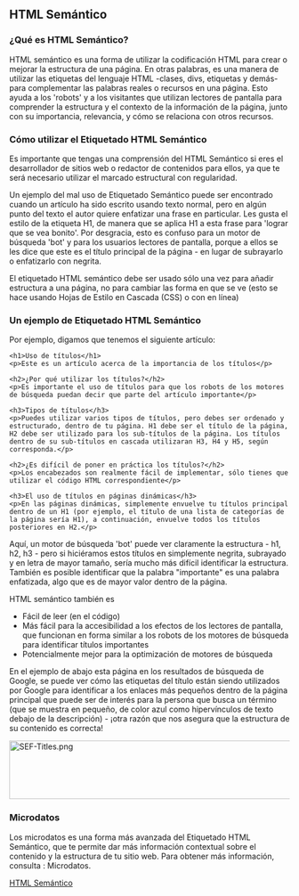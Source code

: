 <!-- Filename: Semantic_HTML_Markup / Display title: Etiquetado HTML Semántico -->

## HTML Semántico

### ¿Qué es HTML Semántico?

HTML semántico es una forma de utilizar la codificación HTML para crear
o mejorar la estructura de una página. En otras palabras, es una manera
de utilizar las etiquetas del lenguaje HTML -clases, divs, etiquetas y
demás- para complementar las palabras reales o recursos en una página.
Esto ayuda a los 'robots' y a los visitantes que utilizan lectores de
pantalla para comprender la estructura y el contexto de la información
de la página, junto con su importancia, relevancia, y cómo se relaciona
con otros recursos.

### Cómo utilizar el Etiquetado HTML Semántico

Es importante que tengas una comprensión del HTML Semántico si eres el
desarrollador de sitios web o redactor de contenidos para ellos, ya que
te será necesario utilizar el marcado estructural con regularidad.

Un ejemplo del mal uso de Etiquetado Semántico puede ser encontrado
cuando un artículo ha sido escrito usando texto normal, pero en algún
punto del texto el autor quiere enfatizar una frase en particular. Les
gusta el estilo de la etiqueta H1, de manera que se aplica H1 a esta
frase para 'lograr que se vea bonito'. Por desgracia, esto es confuso
para un motor de búsqueda 'bot' y para los usuarios lectores de
pantalla, porque a ellos se les dice que este es el título principal de
la página - en lugar de subrayarlo o enfatizarlo con negrita.

El etiquetado HTML semántico debe ser usado sólo una vez para añadir
estructura a una página, no para cambiar las forma en que se ve (esto se
hace usando Hojas de Estilo en Cascada (CSS) o con en línea)

### Un ejemplo de Etiquetado HTML Semántico

Por ejemplo, digamos que tenemos el siguiente artículo:

    <h1>Uso de títulos</h1>
    <p>Este es un artículo acerca de la importancia de los títulos</p>

    <h2>¿Por qué utilizar los títulos?</h2>
    <p>Es importante el uso de títulos para que los robots de los motores de búsqueda puedan decir que parte del artículo importante</p>

    <h3>Tipos de títulos</h3>
    <p>Puedes utilizar varios tipos de títulos, pero debes ser ordenado y estructurado, dentro de tu página. H1 debe ser el título de la página, H2 debe ser utilizado para los sub-títulos de la página. Los títulos dentro de su sub-títulos en cascada utilizaran H3, H4 y H5, según corresponda.</p>

    <h2>¿Es difícil de poner en práctica los títulos?</h2>
    <p>Los encabezados son realmente fácil de implementar, sólo tienes que utilizar el código HTML correspondiente</p>

    <h3>El uso de títulos en páginas dinámicas</h3>
    <p>En las páginas dinámicas, simplemente envuelve tu títulos principal dentro de un H1 (por ejemplo, el título de una lista de categorías de la página sería H1), a continuación, envuelve todos los títulos posteriores en H2.</p>

Aquí, un motor de búsqueda 'bot' puede ver claramente la estructura -
h1, h2, h3 - pero si hiciéramos estos títulos en simplemente negrita,
subrayado y en letra de mayor tamaño, sería mucho más difícil
identificar la estructura. También es posible identificar que la palabra
"importante" es una palabra enfatizada, algo que es de mayor valor
dentro de la página.

HTML semántico también es

- Fácil de leer (en el código)
- Más fácil para la accesibilidad a los efectos de los lectores de
  pantalla, que funcionan en forma similar a los robots de los motores
  de búsqueda para identificar títulos importantes
- Potencialmente mejor para la optimización de motores de búsqueda

En el ejemplo de abajo esta página en los resultados de búsqueda de
Google, se puede ver cómo las etiquetas del título están siendo
utilizados por Google para identificar a los enlaces más pequeños dentro
de la página principal que puede ser de interés para la persona que
busca un término (que se muestra en pequeño, de color azul como
hipervínculos de texto debajo de la descripción) - ¡otra razón que nos
asegura que la estructura de su contenido es correcta!

<img src="https://docs.joomla.org/images/5/58/SEF-Titles.png"
decoding="async" data-file-width="532" data-file-height="105"
width="532" height="105" alt="SEF-Titles.png" />

### Microdatos

Los microdatos es una forma más avanzada del Etiquetado HTML Semántico,
que te permite dar más información contextual sobre el contenido y la
estructura de tu sitio web. Para obtener más información, consulta :
Microdatos.

<a href="http://es.wikipedia.org/wiki/HTML_sem%C3%A1ntico" class="extiw"
title="es.wp:HTML semántico">HTML Semántico</a>
